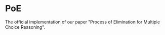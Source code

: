 # PoE
The official implementation of our paper "Process of Elimination for Multiple Choice Reasoning".
